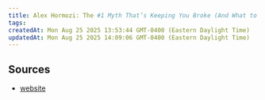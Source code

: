 ```yaml
---
title: Alex Hormozi: The #1 Myth That’s Keeping You Broke (And What to Do About It)
tags: 
createdAt: Mon Aug 25 2025 13:53:44 GMT-0400 (Eastern Daylight Time)
updatedAt: Mon Aug 25 2025 14:09:06 GMT-0400 (Eastern Daylight Time)
---
```







## Sources
- [website](https://www.youtube.com/watch?v=gEF67-G9MO0)
